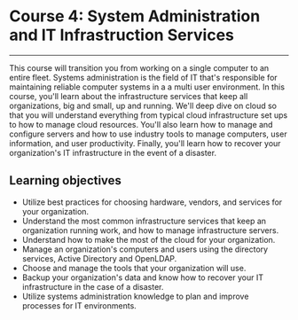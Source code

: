 # Course 4: System Administration and IT Infrastruction Services
----------------------------------------------------------------
This course will transition you from working on a single computer to an entire fleet. Systems administration is the field of IT that's responsible for maintaining reliable computer systems in a a multi user environment. In this course, you'll learn about the infrastructure services that keep all organizations, big and small, up and running. We'll deep dive on cloud so that you will understand everything from typical cloud infrastructure set ups to how to manage cloud resources. You'll also learn how to manage and configure servers and how to use industry tools to manage computers, user information, and user productivity. Finally, you'll learn how to recover your organization's IT infrastructure in the event of a disaster.

Learning objectives
-------------------
* Utilize best practices for choosing hardware, vendors, and services for your organization.
* Understand the most common infrastructure services that keep an organization running work, and how to manage infrastructure servers.
* Understand how to make the most of the cloud for your organization.
* Manage an organization's computers and users using the directory services, Active Directory and OpenLDAP.
* Choose and manage the tools that your organization will use.
* Backup your organization's data and know how to recover your IT infrastructure in the case of a disaster.
* Utilize systems administration knowledge to plan and improve processes for IT environments.
